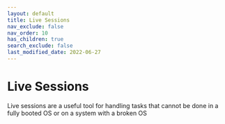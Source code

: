 ```yaml
---
layout: default
title: Live Sessions
nav_exclude: false
nav_order: 10
has_children: true
search_exclude: false
last_modified_date: 2022-06-27
---
```

# Live Sessions
Live sessions are a useful tool for handling tasks that cannot be done in a fully booted OS or on a system with a broken OS
